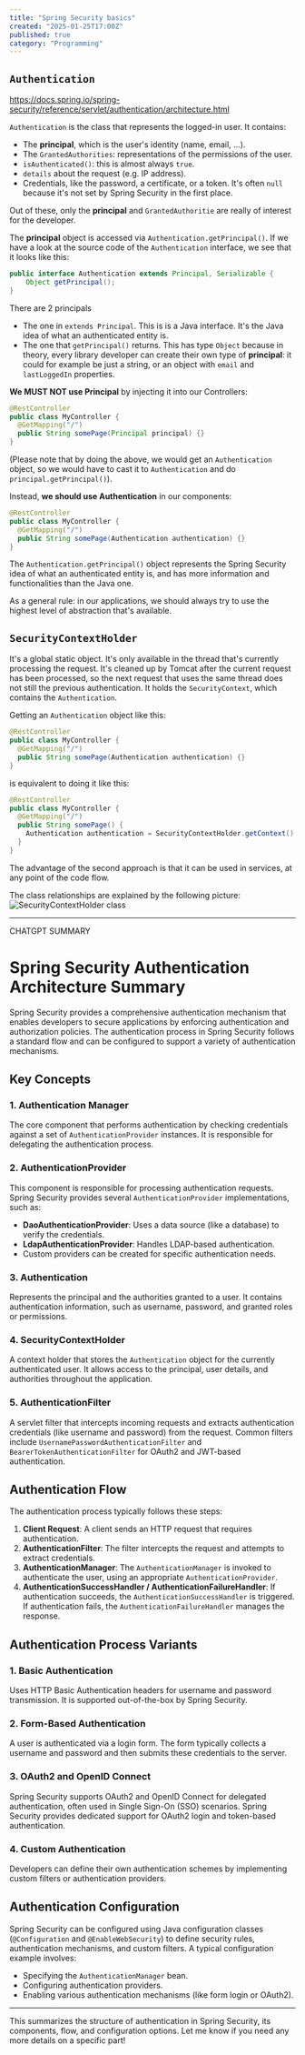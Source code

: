```yaml
---
title: "Spring Security basics"
created: "2025-01-25T17:00Z"
published: true
category: "Programming"
---
```


## `Authentication`

https://docs.spring.io/spring-security/reference/servlet/authentication/architecture.html

`Authentication` is the class that represents the logged-in user.
It contains:
- The **principal**, which is the user's identity (name, 
email, ...).
- The `GrantedAuthorities`: representations of the
permissions of the user.
- `isAuthenticated()`: this is almost always `true`.
- `details` about the request (e.g. IP address).
- Credentials, like the password, a certificate,
or a token. It's often `null` because it's not set by
Spring Security in the first place.

Out of these, only the **principal** and `GrantedAuthoritie`
are really of interest for the developer.

The **principal** object is accessed via `Authentication.getPrincipal()`.
If we have a look at the source code of the `Authentication` interface, we
see that it looks like this:
```java
public interface Authentication extends Principal, Serializable {
	Object getPrincipal();
}
```
There are 2 principals
- The one in `extends Principal`. This is is a Java interface.
It's the Java idea of what an authenticated entity is.
- The one that `getPrincipal()` returns. This has type `Object`
because in theory, every library developer can create their own
type of **principal**: it could for example be just a string,
or an object with `email` and `lastLoggedIn` properties.

**We MUST NOT use Principal** by injecting it into our Controllers:
```java
@RestController
public class MyController {
  @GetMapping("/")
  public String somePage(Principal principal) {}
}
```
(Please note that by doing the above, we would get an `Authentication` object,
so we would have to cast it to `Authentication` and do `principal.getPrincipal()`).

Instead, **we should use Authentication** in our components:
```java
@RestController
public class MyController {
  @GetMapping("/")
  public String somePage(Authentication authentication) {}
}
```
The `Authentication.getPrincipal()` object represents the Spring
Security idea of what an authenticated entity is, and has
more information and functionalities than the Java one.

As a general rule: in our applications, we should always
try to use the highest level of abstraction that's available.

## `SecurityContextHolder`

It's a global static object. It's only available in the thread that's currently
processing the request. It's cleaned up by Tomcat after the current request has
been processed, so the next request that uses the same thread does not still the
previous authentication. It holds the `SecurityContext`, which contains
the `Authentication`.

Getting an `Authentication` object like this:
```java
@RestController
public class MyController {
  @GetMapping("/")
  public String somePage(Authentication authentication) {}
}
```
is equivalent to doing it like this:
```java
@RestController
public class MyController {
  @GetMapping("/")
  public String somePage() {
    Authentication authentication = SecurityContextHolder.getContext().getAuthentication();
  }
}
```
The advantage of the second approach is that it can be used in services,
at any point of the code flow.

The class relationships are explained by the following picture:
![SecurityContextHolder class](./images/spring-security-context-holder.png)

------

CHATGPT SUMMARY

# Spring Security Authentication Architecture Summary

Spring Security provides a comprehensive authentication mechanism that enables developers to secure applications by enforcing authentication and authorization policies. The authentication process in Spring Security follows a standard flow and can be configured to support a variety of authentication mechanisms.

## Key Concepts

### 1. **Authentication Manager**
The core component that performs authentication by checking credentials against a set of `AuthenticationProvider` instances. It is responsible for delegating the authentication process.

### 2. **AuthenticationProvider**
This component is responsible for processing authentication requests. Spring Security provides several `AuthenticationProvider` implementations, such as:
- **DaoAuthenticationProvider**: Uses a data source (like a database) to verify the credentials.
- **LdapAuthenticationProvider**: Handles LDAP-based authentication.
- Custom providers can be created for specific authentication needs.

### 3. **Authentication**
Represents the principal and the authorities granted to a user. It contains authentication information, such as username, password, and granted roles or permissions.

### 4. **SecurityContextHolder**
A context holder that stores the `Authentication` object for the currently authenticated user. It allows access to the principal, user details, and authorities throughout the application.

### 5. **AuthenticationFilter**
A servlet filter that intercepts incoming requests and extracts authentication credentials (like username and password) from the request. Common filters include `UsernamePasswordAuthenticationFilter` and `BearerTokenAuthenticationFilter` for OAuth2 and JWT-based authentication.

## Authentication Flow

The authentication process typically follows these steps:

1. **Client Request**: A client sends an HTTP request that requires authentication.
2. **AuthenticationFilter**: The filter intercepts the request and attempts to extract credentials.
3. **AuthenticationManager**: The `AuthenticationManager` is invoked to authenticate the user, using an appropriate `AuthenticationProvider`.
4. **AuthenticationSuccessHandler / AuthenticationFailureHandler**: If authentication succeeds, the `AuthenticationSuccessHandler` is triggered. If authentication fails, the `AuthenticationFailureHandler` manages the response.

## Authentication Process Variants

### 1. **Basic Authentication**
Uses HTTP Basic Authentication headers for username and password transmission. It is supported out-of-the-box by Spring Security.

### 2. **Form-Based Authentication**
A user is authenticated via a login form. The form typically collects a username and password and then submits these credentials to the server.

### 3. **OAuth2 and OpenID Connect**
Spring Security supports OAuth2 and OpenID Connect for delegated authentication, often used in Single Sign-On (SSO) scenarios. Spring Security provides dedicated support for OAuth2 login and token-based authentication.

### 4. **Custom Authentication**
Developers can define their own authentication schemes by implementing custom filters or authentication providers.

## Authentication Configuration

Spring Security can be configured using Java configuration classes (`@Configuration` and `@EnableWebSecurity`) to define security rules, authentication mechanisms, and custom filters. A typical configuration example involves:

- Specifying the `AuthenticationManager` bean.
- Configuring authentication providers.
- Enabling various authentication mechanisms (like form login or OAuth2).

---

This summarizes the structure of authentication in Spring Security, its components, flow, and configuration options. Let me know if you need any more details on a specific part!
